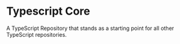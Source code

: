 # Typescript Core
A TypeScript Repository that stands as a starting point for all other TypeScript repositories.
